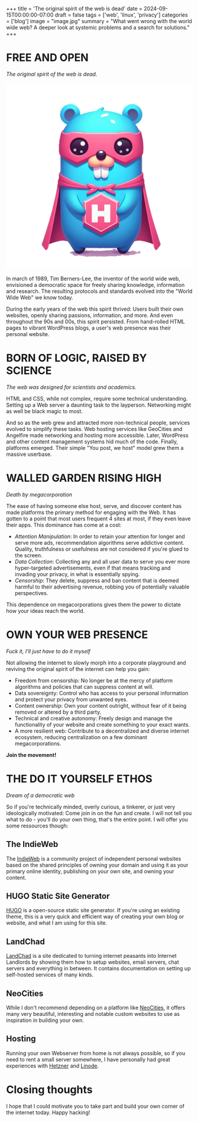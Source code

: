 +++
title = 'The original spirit of the web is dead'
date = 2024-09-15T00:00:00-07:00
draft = false
tags = ['web', 'linux', 'privacy']
categories = ['blog']
image = "image.jpg"
summary = "What went wrong with the world wide web? A deeper look at systemic problems and a search for solutions."
+++



# FREE AND OPEN

*The original spirit of the web is dead.*

![](hugo.png)

In march of 1989, Tim Berners-Lee, the inventor of the world wide web, envisioned a democratic space for freely sharing knowledge, information and research. The resulting protocols and standards evolved into the "World Wide Web" we know today.

During the early years of the web this spirit thrived: Users built their own websites, openly sharing passions, information, and more. And even throughout the 90s and 00s, this spirit persisted. From hand-rolled HTML pages to vibrant WordPress blogs, a user's web presence was their personal website.

# BORN OF LOGIC, RAISED BY SCIENCE

*The web was designed for scientists and academics.*

HTML and CSS, while not complex, require some technical understanding. Setting up a Web server a daunting task to the layperson. Networking might as well be black magic to most.

And so as the web grew and attracted more non-technical people, services evolved to simplify these tasks. Web hosting services like GeoCities and Angelfire made networking and hosting more accessible. Later, WordPress and other content management systems hid much of the code. Finally, platforms emerged. Their simple "You post, we host" model grew them a massive userbase.

# WALLED GARDEN RISING HIGH

*Death by megacorporation*

The ease of having someone else host, serve, and discover content has made platforms the primary method for engaging with the Web. It has gotten to a point that most users frequent 4 sites at most, if they even leave their apps. This dominance has come at a cost:

- *Attention Manipulation*: In order to retain your attention for longer and serve more ads, recommendation algorithms serve addictive content. Quality, truthfulness or usefulness are not considered if you're glued to the screen.
- *Data Collection*: Collecting any and all user data to serve you ever more hyper-targeted advertisements, even if that means tracking and invading your privacy, in what is essentially spying.
- *Censorship*: They delete, suppress and ban content that is deemed harmful to their advertising revenue, robbing you of potentially valuable perspectives.

This dependence on megacorporations gives them the power to dictate how your ideas reach the world.

# OWN YOUR WEB PRESENCE

*Fuck it, I'll just have to do it myself*

Not allowing the internet to slowly morph into a corporate playground and reviving the original spirit of the internet can help you gain:

- Freedom from censorship: No longer be at the mercy of platform algorithms and policies that can suppress content at will.
- Data sovereignty: Control who has access to your personal information and protect your privacy from unwanted eyes.
- Content ownership: Own your content outright, without fear of it being removed or altered by a third party.
- Technical and creative autonomy: Freely design and manage the functionality of your website and create something to your exact wants.
- A more resilient web: Contribute to a decentralized and diverse internet ecosystem, reducing centralization on a few dominant megacorporations.

**Join the movement!**

# THE DO IT YOURSELF ETHOS

*Dream of a democratic web*

So if you're technically minded, overly curious, a tinkerer, or just very ideologically motivated: Come join in on the fun and create. I will not tell you what to do - you'll do your own thing, that's the entire point. I will offer you some ressources though:

## The IndieWeb

The [IndieWeb](https://indieweb.org/) is a community project of independent personal websites based on the shared principles of owning your domain and using it as your primary online identity, publishing on your own site, and owning your content. 

## HUGO Static Site Generator

[HUGO](https://gohugo.io/) is a open-source static site generator. If you're using an existing theme, this is a very quick and efficient way of creating your own blog or website, and what I am using for this site.

## LandChad

[LandChad](https://landchad.net/) is a site dedicated to turning internet peasants into Internet Landlords by showing them how to setup websites, email servers, chat servers and everything in between. It contains documentation on setting up self-hosted services of many kinds.

## NeoCities

While I don't recommend depending on a platform like [NeoCities](https://neocities.org/), it offers many very beautiful, interesting and notable custom websites to use as inspiration in building your own.

## Hosting

Running your own Webserver from home is not always possible, so if you need to rent a small server somewhere, I have personally had great experiences with [Hetzner](https://www.hetzner.com/) and [Linode](https://www.linode.com/).

# Closing thoughts

I hope that I could motivate you to take part and build your own corner of the internet today. Happy hacking!

